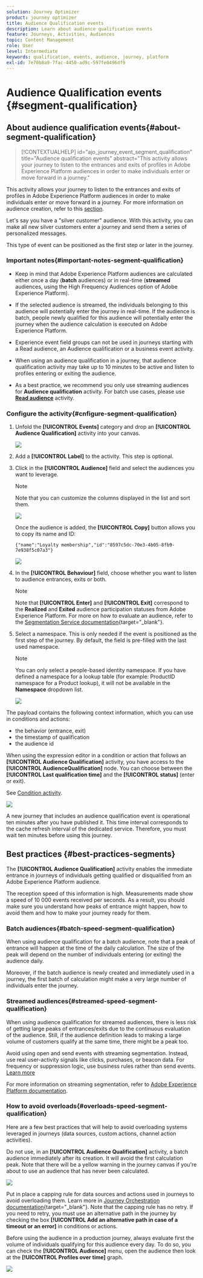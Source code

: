 ```yaml
---
solution: Journey Optimizer
product: journey optimizer
title: Audience Qualification events
description: Learn about audience qualification events
feature: Journeys, Activities, Audiences
topic: Content Management
role: User
level: Intermediate
keywords: qualification, events, audience, journey, platform
exl-id: 7e70b8a9-7fac-4450-ad9c-597fe0496df9
---
```

# Audience Qualification events {#segment-qualification}

## About audience qualification events{#about-segment-qualification}

>[!CONTEXTUALHELP]
>id="ajo_journey_event_segment_qualification"
>title="Audience qualification events"
>abstract="This activity allows your journey to listen to the entrances and exits of profiles in Adobe Experience Platform audiences in order to make individuals enter or move forward in a journey."

This activity allows your journey to listen to the entrances and exits of profiles in Adobe Experience Platform audiences in order to make individuals enter or move forward in a journey. For more information on audience creation, refer to this [section](../audience/about-audiences.md).

Let's say you have a "silver customer" audience. With this activity, you can make all new silver customers enter a journey and send them a series of personalized messages.

This type of event can be positioned as the first step or later in the journey.

### Important notes{#important-notes-segment-qualification}

* Keep in mind that Adobe Experience Platform audiences are calculated either once a day (**batch** audiences) or in real-time (**streamed** audiences, using the High Frequency Audiences option of Adobe Experience Platform).

* If the selected audience is streamed, the individuals belonging to this audience will potentially enter the journey in real-time. If the audience is batch, people newly qualified for this audience will potentially enter the journey when the audience calculation is executed on Adobe Experience Platform.

* Experience event field groups can not be used in journeys starting with a Read audience, an Audience qualification or a business event activity.

* When using an audience qualification in a journey, that audience qualification activity may take up to 10 minutes to be active and listen to profiles entering or exiting the audience.

* As a best practice, we recommend you only use streaming audiences for **Audience qualification** activity. For batch use cases, please use **[Read audience](read-audience.md)** activity. 

### Configure the activity{#cnfigure-segment-qualification}

1. Unfold the **[!UICONTROL Events]** category and drop an **[!UICONTROL Audience Qualification]** activity into your canvas.

   ![](assets/segment5.png)

1. Add a **[!UICONTROL Label]** to the activity. This step is optional.

1. Click in the **[!UICONTROL Audience]** field and select the audiences you want to leverage.

   >[!NOTE]
   >
   >Note that you can customize the columns displayed in the list and sort them.

   ![](assets/segment6.png)

   Once the audience is added, the **[!UICONTROL Copy]** button allows you to copy its name and ID:

   `{"name":"Loyalty membership","id":"8597c5dc-70e3-4b05-8fb9-7e938f5c07a3"}`

   ![](assets/segment-copy.png)

1. In the **[!UICONTROL Behaviour]** field, choose whether you want to listen to audience entrances, exits or both.

   >[!NOTE]
   >
   >Note that **[!UICONTROL Enter]** and **[!UICONTROL Exit]** correspond to the **Realized** and **Exited** audience participation statuses from Adobe Experience Platform. For more on how to evaluate an audience, refer to the [Segmentation Service documentation](https://experienceleague.adobe.com/docs/experience-platform/segmentation/tutorials/evaluate-a-segment.html#interpret-segment-results){target="_blank"}. 

1. Select a namespace. This is only needed if the event is positioned as the first step of the journey. By default, the field is pre-filled with the last used namespace.

    >[!NOTE]
    >
    >You can only select a people-based identity namespace. If you have defined a namespace for a lookup table (for example: ProductID namespace for a Product lookup), it will not be available in the **Namespace** dropdown list.

   ![](assets/segment7.png)

The payload contains the following context information, which you can use in conditions and actions:

* the behavior (entrance, exit)
* the timestamp of qualification
* the audience id

When using the expression editor in a condition or action that follows an **[!UICONTROL Audience Qualification]** activity, you have access to the **[!UICONTROL AudienceQualification]** node. You can choose between the **[!UICONTROL Last qualification time]** and the **[!UICONTROL status]** (enter or exit).

See [Condition activity](../building-journeys/condition-activity.md#about_condition).

![](assets/segment8.png)

A new journey that includes an audience qualification event is operational ten minutes after you have published it. This time interval corresponds to the cache refresh interval of the dedicated service. Therefore, you must wait ten minutes before using this journey.

## Best practices {#best-practices-segments}

The **[!UICONTROL Audience Qualification]** activity enables the immediate entrance in journeys of individuals getting qualified or disqualified from an Adobe Experience Platform audience.

The reception speed of this information is high. Measurements made show a speed of 10 000 events received per seconds. As a result, you should make sure you understand how peaks of entrance might happen, how to avoid them and how to make your journey ready for them.

### Batch audiences{#batch-speed-segment-qualification}

When using audience qualification for a batch audience, note that a peak of entrance will happen at the time of the daily calculation. The size of the peak will depend on the number of individuals entering (or exiting) the audience daily.

Moreover, if the batch audience is newly created and immediately used in a journey, the first batch of calculation might make a very large number of individuals enter the journey.

### Streamed audiences{#streamed-speed-segment-qualification}

When using audience qualification for streamed audiences, there is less risk of getting large peaks of entrances/exits due to the continuous evaluation of the audience. Still, if the audience definition leads to making a large volume of customers qualify at the same time, there might be a peak too.

Avoid using open and send events with streaming segmentation. Instead, use real user-activity signals like clicks, purchases, or beacon data. For frequency or suppression logic, use business rules rather than send events. [Learn more](../audience/about-audiences.md#open-and-send-event-guardrails)

For more information on streaming segmentation, refer to [Adobe Experience Platform documentation](https://experienceleague.adobe.com/docs/experience-platform/segmentation/api/streaming-segmentation.html#api).

### How to avoid overloads{#overloads-speed-segment-qualification}

Here are a few best practices that will help to avoid overloading systems leveraged in journeys (data sources, custom actions, channel action activities).

Do not use, in an **[!UICONTROL Audience Qualification]** activity, a batch audience immediately after its creation. It will avoid the first calculation peak. Note that there will be a yellow warning in the journey canvas if you're about to use an audience that has never been calculated.

![](assets/segment-error.png)

Put in place a capping rule for data sources and actions used in journeys to avoid overloading them. Learn more in [Journey Orchestration documentation](https://experienceleague.adobe.com/docs/journeys/using/working-with-apis/capping.html){target="_blank"}. Note that the capping rule has no retry. If you need to retry, you must use an alternative path in the journey by checking the box **[!UICONTROL Add an alternative path in case of a timeout or an error]** in conditions or actions.

Before using the audience in a production journey, always evaluate first the volume of individuals qualifying for this audience every day. To do so, you can check the **[!UICONTROL Audience]** menu, open the audience then look at the **[!UICONTROL Profiles over time]** graph.

![](assets/segment-overload.png)
